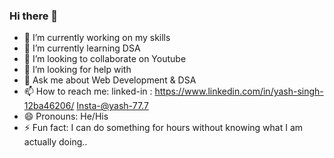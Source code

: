 ### Hi there 👋

- 🔭 I’m currently working on my skills
- 🌱 I’m currently learning DSA
- 👯 I’m looking to collaborate on Youtube
- 🤔 I’m looking for help with 
- 💬 Ask me about Web Development & DSA
- 📫 How to reach me: linked-in : https://www.linkedin.com/in/yash-singh-12ba46206/ Insta-@yash-77.7
- 😄 Pronouns: He/His
- ⚡ Fun fact: I can do something for hours without knowing what I am actually doing..

